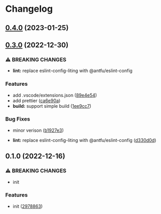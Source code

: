 # Changelog

## [0.4.0](https://github.com/dev-standard/template/compare/0.3.0...0.4.0) (2023-01-25)

## [0.3.0](https://github.com/dev-standard/template/compare/0.1.0...0.3.0) (2022-12-30)

### ⚠ BREAKING CHANGES

- **lint:** replace eslint-config-liting with @antfu/eslint-config

### Features

- add .vscode/extensions.json
  ([89e4e54](https://github.com/dev-standard/template/commit/89e4e54ad699224c2619930fcd6c20d4d492dd45))
- add prettier ([ca6e90a](https://github.com/dev-standard/template/commit/ca6e90a5930142d8a6fa94da78dd2b1383ff0365))
- **build:** support simple build
  ([1ee9cc7](https://github.com/dev-standard/template/commit/1ee9cc7a6c58bb7622fe01b03b68ccc21d56f53d))

### Bug Fixes

- minor verison ([b1927e3](https://github.com/dev-standard/template/commit/b1927e3c9309a015e2ecd90030dea1584927a661))

- **lint:** replace eslint-config-liting with @antfu/eslint-config
  ([d330d0d](https://github.com/dev-standard/template/commit/d330d0d8ab4752732b6731fbb850ecc6f7a0f140))

## 0.1.0 (2022-12-16)

### ⚠ BREAKING CHANGES

- init

### Features

- init ([2978863](https://github.com/dev-standard/template/commit/2978863063fa0cf6c2c7e7e2f390db76cab74664))
